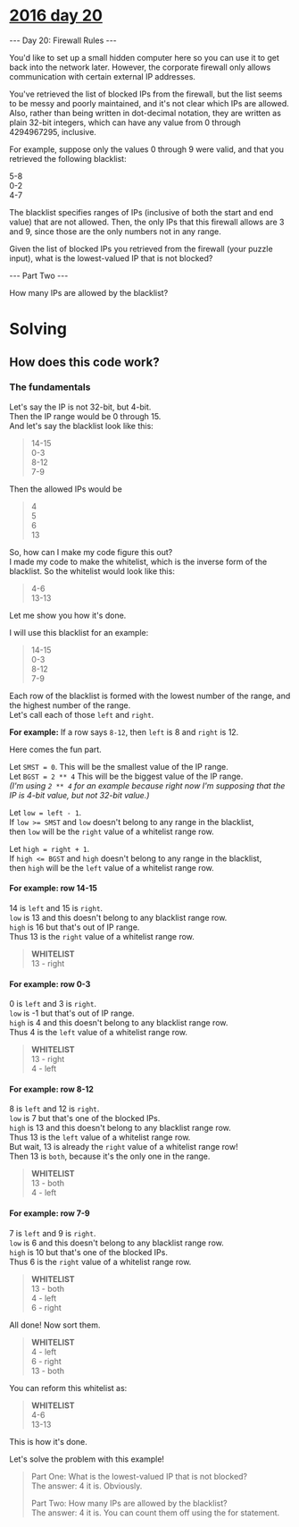 # [2016 day 20](https://adventofcode.com/2016/day/20)

--- Day 20: Firewall Rules ---

You'd like to set up a small hidden computer here so you can use it to get back into the network later. However, the corporate firewall only allows communication with certain external IP addresses.

You've retrieved the list of blocked IPs from the firewall, but the list seems to be messy and poorly maintained, and it's not clear which IPs are allowed. Also, rather than being written in dot-decimal notation, they are written as plain 32-bit integers, which can have any value from 0 through 4294967295, inclusive.

For example, suppose only the values 0 through 9 were valid, and that you retrieved the following blacklist:

5-8\
0-2\
4-7

The blacklist specifies ranges of IPs (inclusive of both the start and end value) that are not allowed. Then, the only IPs that this firewall allows are 3 and 9, since those are the only numbers not in any range.

Given the list of blocked IPs you retrieved from the firewall (your puzzle input), what is the lowest-valued IP that is not blocked?

--- Part Two ---

How many IPs are allowed by the blacklist?

# Solving

## How does this code work?

### The fundamentals

Let's say the IP is not 32-bit, but 4-bit.\
Then the IP range would be 0 through 15.\
And let's say the blacklist look like this:

> 14-15\
0-3\
8-12\
7-9

Then the allowed IPs would be

> 4\
5\
6\
13

So, how can I make my code figure this out?\
I made my code to make the whitelist, which is the inverse form of the blacklist.
So the whitelist would look like this:

> 4-6\
13-13

Let me show you how it's done.

I will use this blacklist for an example:

> 14-15\
0-3\
8-12\
7-9

Each row of the blacklist is formed with the lowest number of the range, and the highest number of the range.\
Let's call each of those `left` and `right`.

**For example:** If a row says `8-12`, then `left` is 8 and `right` is 12.

Here comes the fun part.

Let `SMST = 0`. This will be the smallest value of the IP range.\
Let `BGST = 2 ** 4` This will be the biggest value of the IP range.\
_(I'm using `2 ** 4` for an example because right now I'm supposing that the IP is 4-bit value, but not 32-bit value.)_

Let `low = left - 1`.\
If `low >= SMST` and `low` doesn't belong to any range in the blacklist,\
then `low` will be the `right` value of a whitelist range row.

Let `high = right + 1`.\
If `high <= BGST` and `high` doesn't belong to any range in the blacklist,\
then `high` will be the `left` value of a whitelist range row.

#### For example: row 14-15

14 is `left` and 15 is `right`.\
`low` is 13 and this doesn't belong to any blacklist range row.\
`high` is 16 but that's out of IP range.\
Thus 13 is the `right` value of a whitelist range row.

>**WHITELIST**\
13 - right

#### For example: row 0-3

0 is `left` and 3 is `right`.\
`low` is -1 but that's out of IP range.\
`high` is 4 and this doesn't belong to any blacklist range row.\
Thus 4 is the `left` value of a whitelist range row.

>**WHITELIST**\
13 - right\
4 - left

#### For example: row 8-12

8 is `left` and 12 is `right`.\
`low` is 7 but that's one of the blocked IPs.\
`high` is 13 and this doesn't belong to any blacklist range row.\
Thus 13 is the `left` value of a whitelist range row.\
But wait, 13 is already the `right` value of a whitelist range row!\
Then 13 is `both`, because it's the only one in the range.

>**WHITELIST**\
13 - both\
4 - left

#### For example: row 7-9

7 is `left` and 9 is `right`.\
`low` is 6 and this doesn't belong to any blacklist range row.\
`high` is 10 but that's one of the blocked IPs.\
Thus 6 is the `right` value of a whitelist range row.

>**WHITELIST**\
13 - both\
4 - left\
6 - right

All done! Now sort them.

>**WHITELIST**\
4 - left\
6 - right\
13 - both

You can reform this whitelist as:


>**WHITELIST**\
4-6\
13-13

This is how it's done.

Let's solve the problem with this example!

>Part One: What is the lowest-valued IP that is not blocked?\
>The answer: 4 it is. Obviously.
>
>Part Two: How many IPs are allowed by the blacklist?\
>The answer: 4 it is. You can count them off using the for statement.
